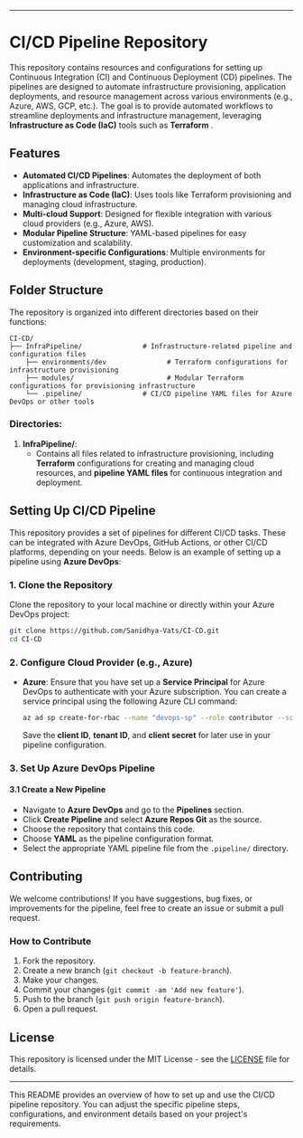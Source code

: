 

---

# CI/CD Pipeline Repository

This repository contains resources and configurations for setting up Continuous Integration (CI) and Continuous Deployment (CD) pipelines. The pipelines are designed to automate infrastructure provisioning, application deployments, and resource management across various environments (e.g., Azure, AWS, GCP, etc.). The goal is to provide automated workflows to streamline deployments and infrastructure management, leveraging **Infrastructure as Code (IaC)** tools such as **Terraform** .

## Features

- **Automated CI/CD Pipelines**: Automates the deployment of both applications and infrastructure.
- **Infrastructure as Code (IaC)**: Uses tools like Terraform provisioning and managing cloud infrastructure.
- **Multi-cloud Support**: Designed for flexible integration with various cloud providers (e.g., Azure, AWS).
- **Modular Pipeline Structure**: YAML-based pipelines for easy customization and scalability.
- **Environment-specific Configurations**: Multiple environments for deployments (development, staging, production).

## Folder Structure

The repository is organized into different directories based on their functions:

```
CI-CD/
├── InfraPipeline/               # Infrastructure-related pipeline and configuration files
    ├── environments/dev               # Terraform configurations for infrastructure provisioning
    ├── modules/                       # Modular Terraform configurations for provisioning infrastructure
    └── .pipeline/               # CI/CD pipeline YAML files for Azure DevOps or other tools

```

### Directories:

1. **InfraPipeline/**:
   - Contains all files related to infrastructure provisioning, including **Terraform** configurations for creating and managing cloud resources,  and **pipeline YAML files** for continuous integration and deployment.


## Setting Up CI/CD Pipeline

This repository provides a set of pipelines for different CI/CD tasks. These can be integrated with Azure DevOps, GitHub Actions, or other CI/CD platforms, depending on your needs. Below is an example of setting up a pipeline using **Azure DevOps**:

### 1. Clone the Repository

Clone the repository to your local machine or directly within your Azure DevOps project:

```bash
git clone https://github.com/Sanidhya-Vats/CI-CD.git
cd CI-CD
```

### 2. Configure Cloud Provider (e.g., Azure)

- **Azure**: Ensure that you have set up a **Service Principal** for Azure DevOps to authenticate with your Azure subscription. You can create a service principal using the following Azure CLI command:

    ```bash
    az ad sp create-for-rbac --name "devops-sp" --role contributor --scopes /subscriptions/{subscription-id}/resourceGroups/{resource-group}
    ```

    Save the **client ID**, **tenant ID**, and **client secret** for later use in your pipeline configuration.

### 3. Set Up Azure DevOps Pipeline

#### 3.1 Create a New Pipeline

- Navigate to **Azure DevOps** and go to the **Pipelines** section.
- Click **Create Pipeline** and select **Azure Repos Git** as the source.
- Choose the repository that contains this code.
- Choose **YAML** as the pipeline configuration format.
- Select the appropriate YAML pipeline file from the `.pipeline/` directory.


## Contributing

We welcome contributions! If you have suggestions, bug fixes, or improvements for the pipeline, feel free to create an issue or submit a pull request.

### How to Contribute

1. Fork the repository.
2. Create a new branch (`git checkout -b feature-branch`).
3. Make your changes.
4. Commit your changes (`git commit -am 'Add new feature'`).
5. Push to the branch (`git push origin feature-branch`).
6. Open a pull request.

## License

This repository is licensed under the MIT License - see the [LICENSE](LICENSE) file for details.

---

This README provides an overview of how to set up and use the CI/CD pipeline repository. You can adjust the specific pipeline steps, configurations, and environment details based on your project's requirements.

